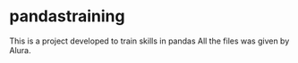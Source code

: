 # pandastraining
This is a project developed to train skills in pandas 
All the files was given by Alura.
